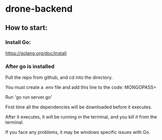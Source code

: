 # drone-backend

## How to start:

### Install Go:

https://golang.org/doc/install

### After go is installed

Pull the repo from github, and cd into the directory.

You must create a .env file and add this line to the code:
MONGOPASS=<password>

Run 'go run server.go'

First time all the dependencies will be downloaded before it executes. 

After it executes, it will be running in the terminal, and you kill it from the terminal. 

If you face any problems, it may be windows specific issues with Go. 

